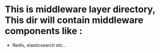 # This is middleware layer directory, This dir will contain middleware components like :
- Redis, elasticsearch etc...

